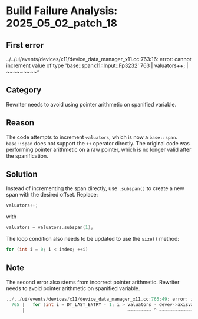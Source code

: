 # Build Failure Analysis: 2025_05_02_patch_18

## First error

../../ui/events/devices/x11/device_data_manager_x11.cc:763:16: error: cannot increment value of type 'base::span<x11::Input::Fp3232>'
  763 |       valuators++;
      |       ~~~~~~~~~^

## Category
Rewriter needs to avoid using pointer arithmetic on spanified variable.

## Reason
The code attempts to increment `valuators`, which is now a `base::span`. `base::span` does not support the `++` operator directly. The original code was performing pointer arithmetic on a raw pointer, which is no longer valid after the spanification.

## Solution
Instead of incrementing the span directly, use `.subspan()` to create a new span with the desired offset. Replace:

```c++
valuators++;
```

with

```c++
valuators = valuators.subspan(1);
```

The loop condition also needs to be updated to use the `size()` method:
```c++
for (int i = 0; i < index; ++i)
```

## Note
The second error also stems from incorrect pointer arithmetic. Rewriter needs to avoid pointer arithmetic on spanified variable.
```c++
../../ui/events/devices/x11/device_data_manager_x11.cc:765:49: error: invalid operands to binary expression ('base::span<x11::Input::Fp3232>' and 'value_type *' (aka 'x11::Input::Fp3232 *'))
  765 |   for (int i = DT_LAST_ENTRY - 1; i > valuators - devev->axisvalues.data();
      |                                       ~~~~~~~~~ ^ ~~~~~~~~~~~~~~~~~~~~~~~~